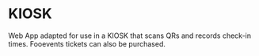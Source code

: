 # KIOSK
Web App adapted for use in a KIOSK that scans QRs and records check-in times. Fooevents tickets can also be purchased.
